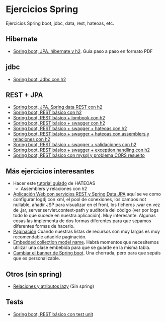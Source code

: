# Ejercicios Spring
Ejercicios Spring boot, jdbc, data, rest, hateoas, etc.

## Hibernate

- [Spring boot, JPA, hibernate y h2](spring-boot-jpa-with-hibernate-and-h2/). Guía paso a paso en formato PDF

## jdbc

- [Spring boot, Jdbc con h2](/spring-boot-jdbc-with-h2)

## REST + JPA

- [Spring boot, JPA, Spring data REST con h2](spring-boot-jpa-spring-data-rest/)
- [Spring boot, REST básico con h2](spring-boot-rest-service-basic/)
- [Spring boot, REST básico + lombook con h2](spring-boot-rest-service-basic-lombok/)
- [Spring boot, REST básico + swagger con h2](spring-boot-rest-service-with-swagger/)
- [Spring boot, REST básico + swagger + hateoas con h2](spring-boot-rest-service-with-hateoas/)
- [Spring boot, REST básico + swagger + hateoas con assemblers y relaciones con h2](spring-boot-rest-service-with-hateoas-v2/)
- [Spring boot, REST básico + swagger + validaciones con h2](spring-boot-rest-service-validation/)
- [Spring boot, REST básico + swagger + exception handling con h2](spring-boot-rest-service-exception-handling/)
- [Spring boot, REST básico con mysql y problema CORS resuelto](spring-boot-rest-service-cors-with-mysql/)

## Más ejercicios interesantes
- Hacer este [tutorial guiado](https://howtodoinjava.com/spring5/hateoas/spring-hateoas-tutorial/) de HATEOAS
  - Assemblers y relaciones con h2
- [Aplicación Web con servicios REST y Spring Data JPA](https://danielme.com/2018/02/21/tutorial-spring-boot-web-spring-data-jpa/) aquí se ve como configurar log4j con xml, el pool de conexiones, los campos not nullable, añadir JSP para visualizar en el front, los ficheros .war en vez de .jar, server.servlet.context-path y auditoría del código (ver por logs todo lo que sucede en nuestra aplicación). Muy interesante. Algunas cosas las implementa de dos formas diferentes para que sepamos diferentes formas de hacerlo.
- [Paginación](https://howtodoinjava.com/spring5/hateoas/pagination-links/) Cuando nuestras listas de recursos son muy largas es muy recomendable añadirle paginación. 
- [Embedded collection model name](https://howtodoinjava.com/spring5/hateoas/embedded-collection-name/). Habrá momentos que necesitemos utilizar una clase embebida para que se guarde en la misma tabla.
- [Cambiar el banner de Spring boot](https://danielme.com/2019/06/14/tips-spring-boot-banner-ascii-de-inicio/). Una chorrada, pero para que sepáis que es personalizable.

## Otros (sin spring)
- [Relaciones y atributos lazy](https://danielme.com/2018/01/03/hibernatejpa-relaciones-y-atributos-lazy-bytecode-enhacement/) (Sin spring)

## Tests
- [Spring boot, REST básico con test unit](spring-boot-rest-services-with-unit-and-integration-tests/)

